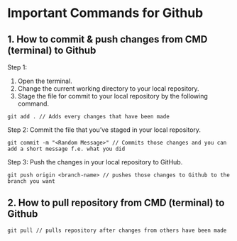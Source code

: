 # Important Commands for Github

## 1. How to commit & push changes from CMD (terminal) to Github 

Step 1:
1. Open the terminal.
2. Change the current working directory to your local repository.
3. Stage the file for commit to your local repository by the following command.

```
git add . // Adds every changes that have been made
```

Step 2:
Commit the file that you’ve staged in your local repository.

```
git commit -m "<Random Message>" // Commits those changes and you can add a short message f.e. what you did
```

Step 3:
Push the changes in your local repository to GitHub.

```
git push origin <branch-name> // pushes those changes to Github to the branch you want 
```

## 2. How to pull repository from CMD (terminal) to Github

```
git pull // pulls repository after changes from others have been made 
```

